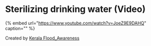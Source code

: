 # Sterilizing drinking water \(Video\)

{% embed url="https://www.youtube.com/watch?v=JoeZ9E9DAHQ" caption="" %}

Created by [Kerala Flood\_Awareness](https://www.youtube.com/channel/UCTRQxF0ZqselrQoVaKb1Naw)

